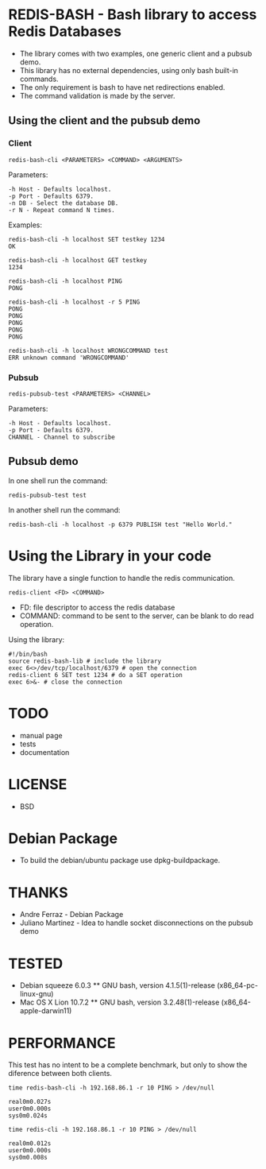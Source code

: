 # REDIS-BASH - Bash library to access Redis Databases
* The library comes with two examples, one generic client and a pubsub demo.
* This library has no external dependencies, using only bash built-in commands.
* The only requirement is bash to have net redirections enabled.
* The command validation is made by the server.

## Using the client and the pubsub demo

### Client
	redis-bash-cli <PARAMETERS> <COMMAND> <ARGUMENTS>

Parameters:

	-h Host - Defaults localhost.
	-p Port - Defaults 6379.
	-n DB - Select the database DB.
	-r N - Repeat command N times.
	
Examples:

	redis-bash-cli -h localhost SET testkey 1234
	OK
	
	redis-bash-cli -h localhost GET testkey
	1234
	
	redis-bash-cli -h localhost PING
	PONG
	
	redis-bash-cli -h localhost -r 5 PING
	PONG
	PONG
	PONG
	PONG
	PONG
	
	redis-bash-cli -h localhost WRONGCOMMAND test
	ERR unknown command 'WRONGCOMMAND'

### Pubsub

	redis-pubsub-test <PARAMETERS> <CHANNEL>
	
Parameters:

	-h Host - Defaults localhost.
	-p Port - Defaults 6379.
	CHANNEL - Channel to subscribe
		
## Pubsub demo
In one shell run the command:

	redis-pubsub-test test

In another shell run the command:

	redis-bash-cli -h localhost -p 6379 PUBLISH test "Hello World."
	
# Using the Library in your code
The library have a single function to handle the redis communication.

	redis-client <FD> <COMMAND>

* FD: file descriptor to access the redis database
* COMMAND: command to be sent to the server, can be blank to do read operation.

Using the library:

	#!/bin/bash
	source redis-bash-lib # include the library
	exec 6<>/dev/tcp/localhost/6379 # open the connection
	redis-client 6 SET test 1234 # do a SET operation
	exec 6>&- # close the connection


# TODO
* manual page
* tests
* documentation

# LICENSE
* BSD

# Debian Package
* To build the debian/ubuntu package use dpkg-buildpackage.

# THANKS
* Andre Ferraz - Debian Package
* Juliano Martinez - Idea to handle socket disconnections on the pubsub demo

# TESTED
* Debian squeeze 6.0.3
** GNU bash, version 4.1.5(1)-release (x86_64-pc-linux-gnu)
* Mac OS X Lion 10.7.2
** GNU bash, version 3.2.48(1)-release (x86_64-apple-darwin11)

# PERFORMANCE

This test has no intent to be a complete benchmark, but only to show the diference between both clients.


    time redis-bash-cli -h 192.168.86.1 -r 10 PING > /dev/null

    real0m0.027s
    user0m0.000s
    sys0m0.024s

    time redis-cli -h 192.168.86.1 -r 10 PING > /dev/null

    real0m0.012s
    user0m0.000s
    sys0m0.008s
